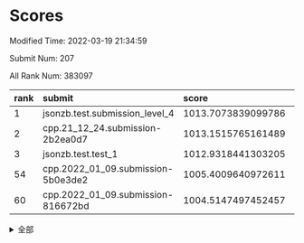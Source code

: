 # Scores

Modified Time: 2022-03-19 21:34:59

Submit Num: 207

All Rank Num: 383097

| rank |               submit               |       score        |       sigma        | pk_num |
| :--- | :--------------------------------- | :----------------- | :----------------- | :----- |
| 1    | jsonzb.test.submission_level_4     | 1013.7073839099786 | 0.7994273817509897 | 7401   |
| 2    | cpp.21_12_24.submission-2b2ea0d7   | 1013.1515765161489 | 0.7834819453382648 | 7404   |
| 3    | jsonzb.test.test_1                 | 1012.9318441303205 | 0.7841822782648306 | 7405   |
| 54   | cpp.2022_01_09.submission-5b0e3de2 | 1005.4009640972611 | 0.7230395203117581 | 7405   |
| 60   | cpp.2022_01_09.submission-816672bd | 1004.5147497452457 | 0.7178988883929821 | 7399   |


<details>
<summary>全部</summary>

| rank |                 submit                 |       score        |       sigma        | pk_num |
| :--- | :------------------------------------- | :----------------- | :----------------- | :----- |
| 1    | jsonzb.test.submission_level_4         | 1013.7073839099786 | 0.7994273817509897 | 7401   |
| 2    | cpp.21_12_24.submission-2b2ea0d7       | 1013.1515765161489 | 0.7834819453382648 | 7404   |
| 3    | jsonzb.test.test_1                     | 1012.9318441303205 | 0.7841822782648306 | 7405   |
| 4    | gobigger.level_3.submission_level_3_46 | 1012.2083811272536 | 0.7967511869555813 | 7402   |
| 5    | gobigger.level_3.submission_level_3_44 | 1011.5960281931602 | 0.7826873337146139 | 7404   |
| 6    | gobigger.level_3.submission_level_3_40 | 1011.4029849283115 | 0.7772337724322492 | 7400   |
| 7    | gobigger.level_3.submission_level_3_43 | 1011.3704046275244 | 0.7632315598123138 | 7408   |
| 8    | gobigger.level_3.submission_level_3_37 | 1011.3263453615104 | 0.7587008408134749 | 7401   |
| 9    | gobigger.level_3.submission_level_3_25 | 1011.1646254495323 | 0.7590729534550918 | 7403   |
| 10   | gobigger.level_3.submission_level_3_28 | 1010.8796927749011 | 0.8051707702896352 | 7406   |
| 11   | gobigger.level_3.submission_level_3_14 | 1010.7925216185494 | 0.7577130036796762 | 7400   |
| 12   | gobigger.level_3.submission_level_3_42 | 1010.7312108499555 | 0.7566699316234802 | 7399   |
| 13   | gobigger.level_3.submission_level_3_6  | 1010.7003898264245 | 0.7706021563878556 | 7405   |
| 14   | gobigger.level_3.submission_level_3_49 | 1010.6694515599905 | 0.790809526682794  | 7404   |
| 15   | gobigger.level_3.submission_level_3_36 | 1010.620851274172  | 0.7703904573871387 | 7402   |
| 16   | gobigger.level_3.submission_level_3_15 | 1010.5842185580013 | 0.7535007010024356 | 7407   |
| 17   | gobigger.level_3.submission_level_3_29 | 1010.5465827295603 | 0.7645607287917804 | 7403   |
| 18   | gobigger.level_3.submission_level_3_1  | 1010.5427058713258 | 0.7512099509750879 | 7399   |
| 19   | gobigger.level_3.submission_level_3_21 | 1010.5006759733134 | 0.7674050100557143 | 7404   |
| 20   | gobigger.level_3.submission_level_3_20 | 1010.4723075225377 | 0.7556526278098459 | 7406   |
| 21   | gobigger.level_3.submission_level_3_35 | 1010.3684845404936 | 0.7398570929793866 | 7400   |
| 22   | gobigger.level_3.submission_level_3_19 | 1010.3011092940765 | 0.7493848531819666 | 7407   |
| 23   | gobigger.level_3.submission_level_3_33 | 1010.2622740243082 | 0.7448683774129274 | 7401   |
| 24   | gobigger.level_3.submission_level_3_7  | 1010.2153410360808 | 0.7558337624800793 | 7403   |
| 25   | gobigger.level_3.submission_level_3_27 | 1010.1801132171944 | 0.7546584382391589 | 7406   |
| 26   | gobigger.level_3.submission_level_3_5  | 1009.980169220762  | 0.7582504839468084 | 7402   |
| 27   | gobigger.level_3.submission_level_3_4  | 1009.9343017185779 | 0.7418778407619031 | 7403   |
| 28   | gobigger.level_3.submission_level_3_16 | 1009.8658462834944 | 0.7533527417852321 | 7409   |
| 29   | gobigger.level_3.submission_level_3_32 | 1009.823504189483  | 0.7520000019613469 | 7405   |
| 30   | gobigger.level_3.submission_level_3_26 | 1009.7005076870344 | 0.7549777410380935 | 7402   |
| 31   | gobigger.level_3.submission_level_3_23 | 1009.671579969429  | 0.7578935672533723 | 7405   |
| 32   | gobigger.level_3.submission_level_3_18 | 1009.6492617561903 | 0.7509569435535827 | 7400   |
| 33   | gobigger.level_3.submission_level_3_30 | 1009.6378864091977 | 0.7643341779106771 | 7402   |
| 34   | gobigger.level_3.submission_level_3_38 | 1009.6299747226473 | 0.7359046463327333 | 7410   |
| 35   | gobigger.level_3.submission_level_3_0  | 1009.6145471228187 | 0.7317658859967    | 7407   |
| 36   | gobigger.level_3.submission_level_3_3  | 1009.5848117274444 | 0.7702812016977129 | 7400   |
| 37   | gobigger.level_3.submission_level_3_31 | 1009.5118999146757 | 0.7594395819709238 | 7401   |
| 38   | gobigger.level_3.submission_level_3_41 | 1009.4877167111756 | 0.7518926061285479 | 7399   |
| 39   | gobigger.level_3.submission_level_3_9  | 1009.43131887946   | 0.7822194140162598 | 7398   |
| 40   | gobigger.level_3.submission_level_3_45 | 1009.4308200841748 | 0.7541104157306915 | 7398   |
| 41   | gobigger.level_3.submission_level_3_22 | 1009.3961860913719 | 0.7429848015310256 | 7403   |
| 42   | gobigger.level_3.submission_level_3_34 | 1009.2983114930098 | 0.747332485463902  | 7405   |
| 43   | gobigger.level_3.submission_level_3_12 | 1009.2834360698413 | 0.7507592875869031 | 7404   |
| 44   | gobigger.level_3.submission_level_3_8  | 1009.2301746402507 | 0.7593961195021908 | 7408   |
| 45   | gobigger.level_3.submission_level_3_47 | 1009.1599367370206 | 0.7634398343503273 | 7407   |
| 46   | gobigger.level_3.submission_level_3_17 | 1009.1351426161154 | 0.7490423166439408 | 7402   |
| 47   | gobigger.level_3.submission_level_3_13 | 1009.1301585967611 | 0.7492796856209033 | 7409   |
| 48   | gobigger.level_3.submission_level_3_10 | 1009.0118002147639 | 0.7397221881683947 | 7406   |
| 49   | gobigger.level_3.submission_level_3_48 | 1008.9454401126222 | 0.7597820778940501 | 7399   |
| 50   | gobigger.level_3.submission_level_3_11 | 1008.9431085474444 | 0.7589103341345909 | 7402   |
| 51   | gobigger.level_3.submission_level_3_24 | 1008.8601059388765 | 0.7847436936740779 | 7406   |
| 52   | gobigger.level_3.submission_level_3_39 | 1008.491459350654  | 0.7368053817983318 | 7409   |
| 53   | gobigger.level_3.submission_level_3_2  | 1008.4298354605692 | 0.7742067761793366 | 7402   |
| 54   | cpp.2022_01_09.submission-5b0e3de2     | 1005.4009640972611 | 0.7230395203117581 | 7405   |
| 55   | gobigger.level_1.submission_level_1_25 | 1005.1480328518243 | 0.7213398782541224 | 7404   |
| 56   | gobigger.level_1.submission_level_1_43 | 1004.8973079456988 | 0.7109959976359295 | 7403   |
| 57   | gobigger.level_1.submission_level_1_46 | 1004.8606985462417 | 0.7152225265337361 | 7399   |
| 58   | gobigger.level_1.submission_level_1_3  | 1004.8090009612159 | 0.7157894487995307 | 7404   |
| 59   | gobigger.level_1.submission_level_1_39 | 1004.6667146349301 | 0.7429022759831779 | 7407   |
| 60   | cpp.2022_01_09.submission-816672bd     | 1004.5147497452457 | 0.7178988883929821 | 7399   |
| 61   | gobigger.level_1.submission_level_1_16 | 1004.4934753528903 | 0.7228351503796139 | 7407   |
| 62   | gobigger.level_1.submission_level_1_14 | 1004.4261030823899 | 0.7202203454310411 | 7401   |
| 63   | gobigger.level_1.submission_level_1_48 | 1004.2208713050767 | 0.7201613830391612 | 7403   |
| 64   | gobigger.level_1.submission_level_1_7  | 1004.208844396304  | 0.7210645849836894 | 7405   |
| 65   | gobigger.level_1.submission_level_1_29 | 1004.1868505004744 | 0.7275692455859023 | 7402   |
| 66   | gobigger.level_1.submission_level_1_36 | 1004.0428682065074 | 0.7267991219874756 | 7400   |
| 67   | gobigger.level_1.submission_level_1_23 | 1004.021529434688  | 0.7201730844357522 | 7402   |
| 68   | gobigger.level_1.submission_level_1_41 | 1003.9960740362804 | 0.7199172661328974 | 7399   |
| 69   | gobigger.level_1.submission_level_1_0  | 1003.9565435262655 | 0.7301796368394027 | 7403   |
| 70   | gobigger.level_1.submission_level_1_5  | 1003.9101556418295 | 0.711306320268814  | 7404   |
| 71   | gobigger.level_1.submission_level_1_35 | 1003.8840991408673 | 0.7178817534185078 | 7397   |
| 72   | gobigger.level_1.submission_level_1_45 | 1003.8284896816017 | 0.7188391918460559 | 7404   |
| 73   | gobigger.level_1.submission_level_1_32 | 1003.7945220666184 | 0.7085060376551747 | 7406   |
| 74   | gobigger.level_1.submission_level_1_38 | 1003.6797514167175 | 0.7137789400785143 | 7402   |
| 75   | gobigger.level_1.submission_level_1_49 | 1003.6589973606966 | 0.7045143347383711 | 7405   |
| 76   | gobigger.level_1.submission_level_1_20 | 1003.5917463309155 | 0.7154364737238744 | 7401   |
| 77   | gobigger.level_1.submission_level_1_42 | 1003.4609796196095 | 0.7157172239900543 | 7402   |
| 78   | gobigger.level_1.submission_level_1_18 | 1003.4271735033414 | 0.719223888773185  | 7404   |
| 79   | gobigger.level_1.submission_level_1_37 | 1003.397393322817  | 0.7113427191000063 | 7402   |
| 80   | gobigger.level_1.submission_level_1_1  | 1003.3949264610239 | 0.7150459823635432 | 7403   |
| 81   | gobigger.level_1.submission_level_1_34 | 1003.340788862485  | 0.7249250130643397 | 7402   |
| 82   | gobigger.level_1.submission_level_1_13 | 1003.1454924543358 | 0.7162388426764398 | 7400   |
| 83   | gobigger.level_1.submission_level_1_47 | 1003.0986326531246 | 0.7097124160377429 | 7406   |
| 84   | gobigger.level_1.submission_level_1_30 | 1003.0250084894834 | 0.7155489825339247 | 7406   |
| 85   | gobigger.level_1.submission_level_1_28 | 1003.0206370278586 | 0.7198799909493006 | 7402   |
| 86   | gobigger.level_1.submission_level_1_21 | 1002.897410638244  | 0.7161015031512512 | 7398   |
| 87   | gobigger.level_1.submission_level_1_2  | 1002.8155963796788 | 0.7102260301283273 | 7404   |
| 88   | gobigger.level_1.submission_level_1_40 | 1002.8084870543122 | 0.7186889226377049 | 7400   |
| 89   | gobigger.level_1.submission_level_1_24 | 1002.6736140359094 | 0.7160716105782748 | 7402   |
| 90   | gobigger.level_1.submission_level_1_17 | 1002.6531883777147 | 0.7195427184030884 | 7396   |
| 91   | gobigger.level_1.submission_level_1_27 | 1002.6239755756358 | 0.7226852018457606 | 7403   |
| 92   | gobigger.level_1.submission_level_1_33 | 1002.6162766116125 | 0.7072210740638628 | 7398   |
| 93   | gobigger.level_1.submission_level_1_44 | 1002.6053244546869 | 0.7176640793186223 | 7406   |
| 94   | gobigger.level_1.submission_level_1_11 | 1002.6037760875803 | 0.7145439243715364 | 7402   |
| 95   | gobigger.level_1.submission_level_1_6  | 1002.5446454327711 | 0.7134432153640478 | 7401   |
| 96   | gobigger.level_1.submission_level_1_22 | 1002.5368200436873 | 0.7014571357122674 | 7400   |
| 97   | gobigger.level_1.submission_level_1_8  | 1002.507805186624  | 0.716853175162131  | 7409   |
| 98   | gobigger.level_1.submission_level_1_9  | 1002.4632386976241 | 0.7059862074278256 | 7398   |
| 99   | gobigger.level_1.submission_level_1_10 | 1002.1685896679568 | 0.714627544743953  | 7400   |
| 100  | gobigger.level_1.submission_level_1_4  | 1002.119512296732  | 0.7283009741542624 | 7406   |
| 101  | gobigger.level_1.submission_level_1_19 | 1002.0846518850018 | 0.7055774771087766 | 7399   |
| 102  | gobigger.level_1.submission_level_1_12 | 1002.0037043309155 | 0.7054946092374751 | 7400   |
| 103  | gobigger.level_1.submission_level_1_15 | 1001.9066861096339 | 0.7089868907345126 | 7408   |
| 104  | gobigger.level_1.submission_level_1_26 | 1001.7135551421424 | 0.7151076732482754 | 7399   |
| 105  | gobigger.level_1.submission_level_1_31 | 1001.5002825407194 | 0.7151887980317608 | 7407   |
| 106  | gobigger.random.submission_random_8    | 997.3844453512917  | 0.6978442653129094 | 7402   |
| 107  | gobigger.random.submission_random_3    | 997.2203973394122  | 0.706095090107641  | 7404   |
| 108  | gobigger.random.submission_random_46   | 997.1603545443749  | 0.7073868758863796 | 7411   |
| 109  | gobigger.random.submission_random_5    | 997.005187548476   | 0.7116474229996552 | 7400   |
| 110  | gobigger.random.submission_random_13   | 996.979089347034   | 0.7243866878685298 | 7399   |
| 111  | gobigger.random.submission_random_22   | 996.8713230192129  | 0.7116515279327784 | 7408   |
| 112  | gobigger.random.submission_random_16   | 996.8014276789097  | 0.7118726694548075 | 7403   |
| 113  | gobigger.random.submission_random_26   | 996.7136435540718  | 0.7178868098200317 | 7405   |
| 114  | gobigger.random.submission_random_28   | 996.6865742084887  | 0.7060860644864267 | 7403   |
| 115  | gobigger.random.submission_random_36   | 996.68267300225    | 0.7111425863189828 | 7406   |
| 116  | gobigger.random.submission_random_37   | 996.6047382439568  | 0.7206220575434941 | 7402   |
| 117  | gobigger.random.submission_random_49   | 996.5047307754868  | 0.7095307473229794 | 7402   |
| 118  | gobigger.random.submission_random_45   | 996.4834838267326  | 0.7110673834408202 | 7400   |
| 119  | gobigger.random.submission_random_2    | 996.3914930727494  | 0.7036661612799333 | 7406   |
| 120  | gobigger.random.submission_random_17   | 996.3470849965697  | 0.6993087861524128 | 7399   |
| 121  | gobigger.random.submission_random_20   | 996.268377515747   | 0.7111250000480124 | 7407   |
| 122  | gobigger.random.submission_random_7    | 996.2584630085321  | 0.7088852243525093 | 7403   |
| 123  | gobigger.random.submission_random_0    | 996.2462376394814  | 0.7136253453949796 | 7404   |
| 124  | gobigger.random.submission_random_11   | 996.1736224975167  | 0.7257292100314828 | 7406   |
| 125  | gobigger.random.submission_random_1    | 996.1730882014327  | 0.704325062408191  | 7403   |
| 126  | gobigger.random.submission_random_9    | 996.1530986532603  | 0.7029167332629707 | 7398   |
| 127  | gobigger.random.submission_random_32   | 996.1147886560731  | 0.7096718528518398 | 7409   |
| 128  | gobigger.random.submission_random_38   | 996.1119297152233  | 0.7264993143504388 | 7403   |
| 129  | gobigger.random.submission_random_31   | 996.108748857869   | 0.7206814213032188 | 7400   |
| 130  | gobigger.random.submission_random_23   | 996.093360213016   | 0.723029967494793  | 7406   |
| 131  | gobigger.random.submission_random_43   | 995.9360842405358  | 0.7177408191248918 | 7401   |
| 132  | gobigger.random.submission_random_47   | 995.9229659235665  | 0.722201828268823  | 7402   |
| 133  | gobigger.random.submission_random_39   | 995.8485413184377  | 0.7326199998355707 | 7405   |
| 134  | gobigger.random.submission_random_40   | 995.8379575494743  | 0.7356585046984663 | 7402   |
| 135  | gobigger.random.submission_random_42   | 995.8235864673734  | 0.7079415744093482 | 7396   |
| 136  | gobigger.random.submission_random_33   | 995.8183144791461  | 0.7106750420784963 | 7405   |
| 137  | gobigger.random.submission_random_27   | 995.8125087931697  | 0.712157628891788  | 7404   |
| 138  | gobigger.random.submission_random_21   | 995.8106671459094  | 0.7247371108759447 | 7405   |
| 139  | gobigger.random.submission_random_19   | 995.6729264633663  | 0.7229718352917699 | 7406   |
| 140  | gobigger.random.submission_random_6    | 995.6450566883054  | 0.7038296799610199 | 7400   |
| 141  | gobigger.random.submission_random_25   | 995.6094213376126  | 0.7080370457921631 | 7401   |
| 142  | gobigger.random.submission_random_18   | 995.5401047568149  | 0.7103192622900739 | 7400   |
| 143  | gobigger.random.submission_random_12   | 995.5083376864615  | 0.7340799455406835 | 7402   |
| 144  | gobigger.random.submission_random_34   | 995.4694407498612  | 0.7023035110321303 | 7400   |
| 145  | gobigger.random.submission_random_44   | 995.4462295384607  | 0.7321893936768984 | 7398   |
| 146  | gobigger.random.submission_random_41   | 995.4035492192141  | 0.700416587571419  | 7402   |
| 147  | gobigger.random.submission_random_24   | 995.359525032856   | 0.7161034556080973 | 7408   |
| 148  | gobigger.random.submission_random_30   | 995.3131007291463  | 0.7110024553453203 | 7406   |
| 149  | gobigger.random.submission_random_14   | 995.2116044034057  | 0.7126663261329886 | 7400   |
| 150  | gobigger.random.submission_random_10   | 995.1899186107937  | 0.7236355446326601 | 7398   |
| 151  | gobigger.random.submission_random_29   | 995.1590122476656  | 0.7037896174797065 | 7400   |
| 152  | gobigger.random.submission_random_15   | 994.8965237100668  | 0.727256807738278  | 7405   |
| 153  | gobigger.random.submission_random_48   | 994.6226267120867  | 0.7272417263123347 | 7405   |
| 154  | gobigger.random.submission_random_4    | 994.5024476404657  | 0.7303882897879072 | 7405   |
| 155  | gobigger.random.submission_random_35   | 994.5009556264084  | 0.7231561233273539 | 7405   |
| 156  | gobigger.level_2.submission_level_2_22 | 993.7519041881176  | 0.7318692821405302 | 7406   |
| 157  | gobigger.level_2.submission_level_2_28 | 993.5091297519839  | 0.7288674992357788 | 7400   |
| 158  | gobigger.level_2.submission_level_2_19 | 993.3798621490993  | 0.7444223079216675 | 7404   |
| 159  | gobigger.level_2.submission_level_2_39 | 993.3611137763273  | 0.7366223984511503 | 7401   |
| 160  | gobigger.level_2.submission_level_2_13 | 993.235008753314   | 0.7329442946050756 | 7403   |
| 161  | gobigger.level_2.submission_level_2_30 | 993.1701958018439  | 0.7347831958369417 | 7399   |
| 162  | gobigger.level_2.submission_level_2_38 | 993.1605677492505  | 0.7280057496469708 | 7396   |
| 163  | gobigger.level_2.submission_level_2_21 | 993.1295336228045  | 0.7406653998461423 | 7394   |
| 164  | gobigger.level_2.submission_level_2_45 | 993.0183176224081  | 0.7394451896411003 | 7402   |
| 165  | gobigger.level_2.submission_level_2_46 | 992.8679524486392  | 0.7462925576423587 | 7402   |
| 166  | gobigger.level_2.submission_level_2_34 | 992.8452681199368  | 0.7560696120867684 | 7401   |
| 167  | gobigger.level_2.submission_level_2_5  | 992.7769152898603  | 0.7408644672268287 | 7399   |
| 168  | gobigger.level_2.submission_level_2_4  | 992.6449752522118  | 0.7219996952941443 | 7406   |
| 169  | gobigger.level_2.submission_level_2_15 | 992.5581056656941  | 0.754237544417414  | 7404   |
| 170  | gobigger.level_2.submission_level_2_9  | 992.4893705445852  | 0.7618977759688439 | 7401   |
| 171  | gobigger.level_2.submission_level_2_8  | 992.3703710165242  | 0.742202248339256  | 7402   |
| 172  | gobigger.level_2.submission_level_2_49 | 992.3490759716867  | 0.747239080003563  | 7404   |
| 173  | gobigger.level_2.submission_level_2_23 | 992.2927846964383  | 0.742083246979882  | 7406   |
| 174  | gobigger.level_2.submission_level_2_20 | 992.23434179892    | 0.7475648895690384 | 7403   |
| 175  | gobigger.level_2.submission_level_2_37 | 992.1988258349049  | 0.7562129059507728 | 7402   |
| 176  | gobigger.level_2.submission_level_2_29 | 992.1891521807728  | 0.7518750219292997 | 7403   |
| 177  | gobigger.level_2.submission_level_2_48 | 992.1821945419226  | 0.7422761336708229 | 7404   |
| 178  | gobigger.level_2.submission_level_2_35 | 992.1241030982718  | 0.7395116383895528 | 7402   |
| 179  | gobigger.level_2.submission_level_2_31 | 992.022761999431   | 0.7337233294588342 | 7397   |
| 180  | gobigger.level_2.submission_level_2_26 | 992.0156174533914  | 0.7499908630877281 | 7404   |
| 181  | gobigger.level_2.submission_level_2_11 | 991.9622917072951  | 0.7459438288430975 | 7402   |
| 182  | gobigger.level_2.submission_level_2_10 | 991.9566780506641  | 0.738957103065193  | 7403   |
| 183  | gobigger.level_2.submission_level_2_41 | 991.9450976755259  | 0.7453835277710118 | 7406   |
| 184  | gobigger.level_2.submission_level_2_42 | 991.9338804608539  | 0.7262108774905225 | 7400   |
| 185  | gobigger.level_2.submission_level_2_25 | 991.8542311516686  | 0.757515058339208  | 7401   |
| 186  | gobigger.level_2.submission_level_2_3  | 991.8399582009939  | 0.7408352425985212 | 7397   |
| 187  | gobigger.level_2.submission_level_2_32 | 991.8046016517586  | 0.7528674520149785 | 7401   |
| 188  | gobigger.level_2.submission_level_2_33 | 991.7769805910431  | 0.7414952011851462 | 7401   |
| 189  | gobigger.level_2.submission_level_2_7  | 991.7724635994468  | 0.7625322706590862 | 7400   |
| 190  | gobigger.level_2.submission_level_2_18 | 991.711135765004   | 0.7570110718236537 | 7404   |
| 191  | gobigger.level_2.submission_level_2_1  | 991.5865875145499  | 0.7344219841626944 | 7408   |
| 192  | gobigger.level_2.submission_level_2_40 | 991.4859659386261  | 0.7403541145085621 | 7403   |
| 193  | gobigger.level_2.submission_level_2_17 | 991.4094709610497  | 0.7590389221216547 | 7404   |
| 194  | gobigger.level_2.submission_level_2_43 | 991.3409274492674  | 0.7464256608886218 | 7404   |
| 195  | gobigger.level_2.submission_level_2_2  | 991.3240222149672  | 0.7546256314304727 | 7409   |
| 196  | gobigger.level_2.submission_level_2_12 | 991.2887888483841  | 0.7529425014160406 | 7399   |
| 197  | gobigger.level_2.submission_level_2_36 | 991.2414488788562  | 0.7282598791861831 | 7402   |
| 198  | gobigger.level_2.submission_level_2_44 | 991.2117677512397  | 0.7738173647611793 | 7400   |
| 199  | gobigger.level_2.submission_level_2_6  | 991.1552955915046  | 0.7589245223911584 | 7400   |
| 200  | gobigger.level_2.submission_level_2_0  | 991.1282132631835  | 0.751698429323831  | 7406   |
| 201  | gobigger.level_2.submission_level_2_16 | 991.1025619030119  | 0.7823351523023897 | 7407   |
| 202  | gobigger.level_2.submission_level_2_47 | 991.0237102881656  | 0.7444527580435906 | 7404   |
| 203  | gobigger.level_2.submission_level_2_14 | 990.7247986727996  | 0.7638109387889108 | 7408   |
| 204  | gobigger.level_2.submission_level_2_24 | 990.5203285704356  | 0.7757280581314315 | 7405   |
| 205  | gobigger.level_2.submission_level_2_27 | 989.8842923348828  | 0.7822990477246032 | 7405   |
| 206  | gobigger.none.submission_none_0        | 977.0615432293574  | 1.3621614375520734 | 7407   |
| 207  | gobigger.none.submission_none_1        | 974.9268289141046  | 1.5915724641823332 | 7402   |

</details>